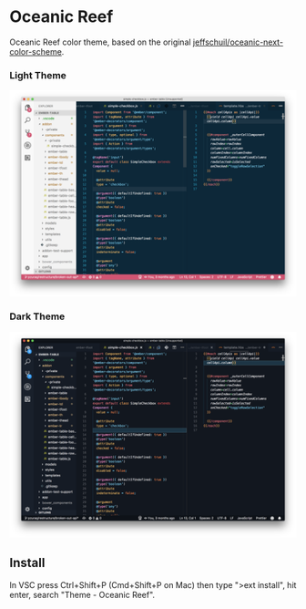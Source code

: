 # Oceanic Reef

Oceanic Reef color theme, based on the original
[jeffschuil/oceanic-next-color-scheme](https://github.com/jeffschuil/oceanic-reef-syntax).

### Light Theme

![Preview Light](images/light.png)

### Dark Theme

![Preview Dark](images/dark.png)

## Install

In VSC press Ctrl+Shift+P (Cmd+Shift+P on Mac) then type ">ext install", hit enter, search "Theme - Oceanic Reef".


